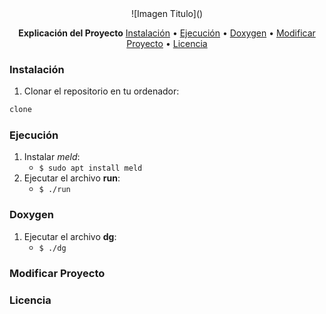 <div style="text-align:center">
![Imagen Titulo]()

**Explicación del Proyecto**
[Instalación](#instalacion) • [Ejecución](#ejecucion) • [Doxygen](#doxygen) • [Modificar Proyecto](#modificar) • [Licencia](#licencia)
</div>

<a id="instalacion"></a>

### Instalación
1. Clonar el repositorio en tu ordenador:
```sh
clone
```

<a id="ejecucion"></a>

### Ejecución
1. Instalar _meld_:
    * `$ sudo apt install meld`
2. Ejecutar el archivo **run**:
    * `$ ./run`

<a id="doxygen"></a>

### Doxygen
1. Ejecutar el archivo **dg**:
    * `$ ./dg`

<a id="modificar"></a>

### Modificar Proyecto

<a id="licencia"></a>

### Licencia

